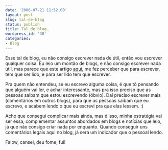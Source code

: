 ```yaml
---
date: '2006-07-21 11:52:00'
layout: post
slug: tal-de-blog
status: publish
title: Tal de blog.
wordpress_id: '38'
categories:
- Blog
---
```


Esse tal de blog, eu não consigo escrever nada de útil, então vou escrever qualquer coisa. Eu leio um montão de blogs, e não consigo escrever nada útil, mas parece que este artigo [aqui](http://www.contraditorium.com/2006/07/20/a-panela-existe-mas-a-tampa-esta-aberta/), me fez perceber que para escrever, tem que ser lido, e para ser lido tem que escrever.

Pra quem não entendeu, se eu escrevo alguma coisa, é que tô pensando que alguém vai ler, e achar interessante, mas pra isso preciso que as pessoas saibam que estou escrevendo (óbvio). Daí preciso escrever mais (comentários em outros blogs), para que as pessoas saibam que eu escrevo, e acabem lendo o que eu escrevi pra que elas lessem. :)

Acho que consegui complicar mais ainda, mas é isso, minha estratégia vai ser essa, complementar assuntos abordados em blogs e notícias que leio, já que não consigo criar nada por enquanto. Quando conseguir uns comentários legais aqui no blog, já será um indicador que o pessoal lendo.

Falow, cansei, deu fome, fui!
